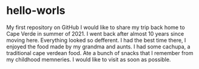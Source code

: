 # hello-worls
My first repository on GitHub
I would like to share my trip back home to Cape Verde in summer of 2021. I went back after almost 10 years since moving here. Everything looked so defferent. I had the best time there, I enjoyed the food made by my grandma and aunts. I had some cachupa, a traditional cape verdean food. Ate a bunch of snacks that I remember from my childhood memneries. I would like to visit as soon as possible. 
